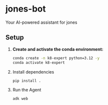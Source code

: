 # jones-bot

Your AI-powered assistant for jones

## Setup

1. **Create and activate the conda environment:**
   ```bash
   conda create -n k8-expert python=3.12 -y
   conda activate k8-expert
   ```

2. Install dependencies
   ```bash
   pip install .
   ```

3. Run the Agent
   ```bash
   adk web
   ```